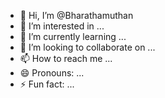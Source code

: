 - 👋 Hi, I’m @Bharathamuthan
- 👀 I’m interested in ...
- 🌱 I’m currently learning ...
- 💞️ I’m looking to collaborate on ...
- 📫 How to reach me ...
- 😄 Pronouns: ...
- ⚡ Fun fact: ...

<!---
Bharathamuthan/Bharathamuthan is a ✨ special ✨ repository because its `README.md` (this file) appears on your GitHub profile.
You can click the Preview link to take a look at your changes.
--->
